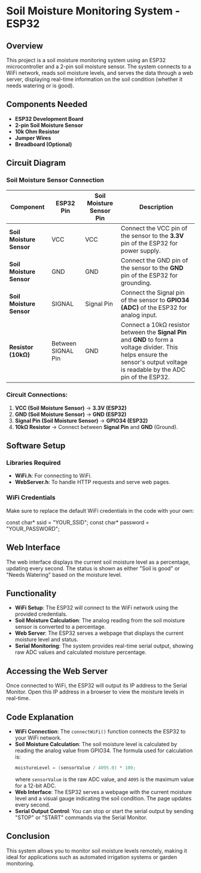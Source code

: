 # Soil Moisture Monitoring System - ESP32

## Overview
This project is a soil moisture monitoring system using an ESP32 microcontroller and a 2-pin soil moisture sensor. The system connects to a WiFi network, reads soil moisture levels, and serves the data through a web server, displaying real-time information on the soil condition (whether it needs watering or is good).

## Components Needed
- **ESP32 Development Board**
- **2-pin Soil Moisture Sensor**
- **10k Ohm Resistor**
- **Jumper Wires**
- **Breadboard (Optional)**

## Circuit Diagram
### Soil Moisture Sensor Connection
| **Component**           | **ESP32 Pin**       | **Soil Moisture Sensor Pin** | **Description**                              |
|-------------------------|---------------------|-----------------------------|----------------------------------------------|
| **Soil Moisture Sensor**| VCC                 | VCC                         | Connect the VCC pin of the sensor to the **3.3V** pin of the ESP32 for power supply. |
| **Soil Moisture Sensor**| GND                 | GND                         | Connect the GND pin of the sensor to the **GND** pin of the ESP32 for grounding. |
| **Soil Moisture Sensor**| SIGNAL              | Signal Pin                  | Connect the Signal pin of the sensor to **GPIO34 (ADC)** of the ESP32 for analog input. |
| **Resistor (10kΩ)**     | Between SIGNAL Pin  | GND                         | Connect a 10kΩ resistor between the **Signal Pin** and **GND** to form a voltage divider. This helps ensure the sensor's output voltage is readable by the ADC pin of the ESP32. |

### Circuit Connections:
1. **VCC (Soil Moisture Sensor)** → **3.3V (ESP32)**
2. **GND (Soil Moisture Sensor)** → **GND (ESP32)**
3. **Signal Pin (Soil Moisture Sensor)** → **GPIO34 (ESP32)**
4. **10kΩ Resistor** → Connect between **Signal Pin** and **GND** (Ground).

## Software Setup

### Libraries Required
- **WiFi.h**: For connecting to WiFi.
- **WebServer.h**: To handle HTTP requests and serve web pages.

### WiFi Credentials
Make sure to replace the default WiFi credentials in the code with your own:

const char* ssid = "YOUR_SSID";
const char* password = "YOUR_PASSWORD";

## Web Interface
The web interface displays the current soil moisture level as a percentage, updating every second. The status is shown as either "Soil is good" or "Needs Watering" based on the moisture level.

## Functionality
- **WiFi Setup**: The ESP32 will connect to the WiFi network using the provided credentials.
- **Soil Moisture Calculation**: The analog reading from the soil moisture sensor is converted to a percentage.
- **Web Server**: The ESP32 serves a webpage that displays the current moisture level and status.
- **Serial Monitoring**: The system provides real-time serial output, showing raw ADC values and calculated moisture percentage.

## Accessing the Web Server
Once connected to WiFi, the ESP32 will output its IP address to the Serial Monitor. Open this IP address in a browser to view the moisture levels in real-time.

## Code Explanation
- **WiFi Connection**: The `connectWiFi()` function connects the ESP32 to your WiFi network.
- **Soil Moisture Calculation**: The soil moisture level is calculated by reading the analog value from GPIO34. The formula used for calculation is:
    ```cpp
    moistureLevel = (sensorValue / 4095.0) * 100;
    ```
    where `sensorValue` is the raw ADC value, and `4095` is the maximum value for a 12-bit ADC.
- **Web Interface**: The ESP32 serves a webpage with the current moisture level and a visual gauge indicating the soil condition. The page updates every second.
- **Serial Output Control**: You can stop or start the serial output by sending "STOP" or "START" commands via the Serial Monitor.

## Conclusion
This system allows you to monitor soil moisture levels remotely, making it ideal for applications such as automated irrigation systems or garden monitoring.
